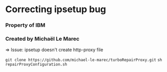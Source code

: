 # Correcting ipsetup bug

### Property of IBM
### Created by Michaël Le Marec

=> Issue: ipsetup doesn't create http-proxy file

```git clone https://github.com/michael-le-marec/turboRepairProxy.git```
```sh repairProxyConfiguration.sh```